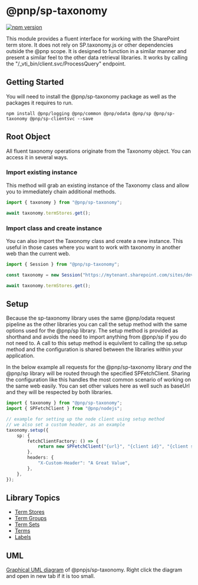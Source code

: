 # @pnp/sp-taxonomy

[![npm version](https://badge.fury.io/js/%40pnp%2Fsp-taxonomy.svg)](https://badge.fury.io/js/%40pnp%2Fsp-taxonomy)

This module provides a fluent interface for working with the SharePoint term store. It does not rely on SP.taxonomy.js or other dependencies outside the @pnp scope. It is designed to function in a similar manner and present a similar feel to the other data retrieval libraries. It works by calling the "/\_vti_bin/client.svc/ProcessQuery" endpoint.

## Getting Started

You will need to install the @pnp/sp-taxonomy package as well as the packages it requires to run.

`npm install @pnp/logging @pnp/common @pnp/odata @pnp/sp @pnp/sp-taxonomy @pnp/sp-clientsvc --save`

## Root Object

All fluent taxonomy operations originate from the Taxonomy object. You can access it in several ways.

### Import existing instance

This method will grab an existing instance of the Taxonomy class and allow you to immediately chain additional methods.

```TypeScript
import { taxonomy } from "@pnp/sp-taxonomy";

await taxonomy.termStores.get();
```

### Import class and create instance

You can also import the Taxonomy class and create a new instance. This useful in those cases where you want to work with taxonomy in another web than the current web.

```TypeScript
import { Session } from "@pnp/sp-taxonomy";

const taxonomy = new Session("https://mytenant.sharepoint.com/sites/dev");

await taxonomy.termStores.get();
```

## Setup

Because the sp-taxonomy library uses the same @pnp/odata request pipeline as the other libraries you can call the setup method with the same options used for the @pnp/sp library. The setup method is provided as shorthand and avoids the need to import anything from @pnp/sp if you do not need to. A call to this setup method is equivilent to calling the sp.setup method and the configuration is shared between the libraries within your application.

In the below example all requests for the @pnp/sp-taxonomy library _and_ the @pnp/sp library will be routed through the specified SPFetchClient. Sharing the configuration like this handles the most common scenario of working on the same web easily. You can set other values here as well such as baseUrl and they will be respected by both libraries.

```TypeScript
import { taxonomy } from "@pnp/sp-taxonomy";
import { SPFetchClient } from "@pnp/nodejs";

// example for setting up the node client using setup method
// we also set a custom header, as an example
taxonomy.setup({
    sp: {
        fetchClientFactory: () => {
            return new SPFetchClient("{url}", "{client id}", "{client secret}");
        },
        headers: {
            "X-Custom-Header": "A Great Value",
        },
    },
});
```

## Library Topics

* [Term Stores](term-stores.md)
* [Term Groups](term-groups.md)
* [Term Sets](term-sets.md)
* [Terms](terms.md)
* [Labels](labels.md)


## UML
[Graphical UML diagram](../../../docs-src/img/pnpjs-sp-taxonomy-uml.svg) of @pnpjs/sp-taxonomy. Right click the diagram and open in new tab if it is too small.
